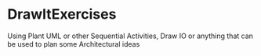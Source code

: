 # DrawItExercises
Using Plant UML or other Sequential Activities, Draw IO or anything that can be used to plan some Architectural ideas
